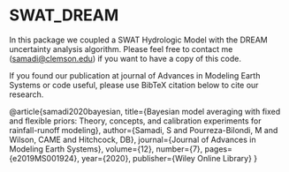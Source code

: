 # SWAT_DREAM
In this package we coupled a SWAT Hydrologic Model with the DREAM uncertainty analysis algorithm.
Please feel free to contact me (samadi@clemson.edu) if you want to have a copy of this code. 

If you found our publication at journal of Advances in Modeling Earth Systems or code useful, please use BibTeX citation below to cite our research.

@article{samadi2020bayesian,
  title={Bayesian model averaging with fixed and flexible priors: Theory, concepts, and calibration experiments for rainfall-runoff modeling},
  author={Samadi, S and Pourreza-Bilondi, M and Wilson, CAME and Hitchcock, DB},
  journal={Journal of Advances in Modeling Earth Systems},
  volume={12},
  number={7},
  pages={e2019MS001924},
  year={2020},
  publisher={Wiley Online Library}
}
